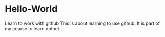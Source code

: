 # Hello-World
Learn to work with github
This is about learning to use github. It is part of my course to learn dotnet.
